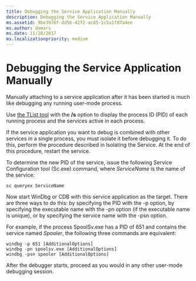 ```yaml
---
title: Debugging the Service Application Manually
description: Debugging the Service Application Manually
ms.assetid: 9be3976f-dd56-42f2-ac85-1c5a1f87a4ee
ms.author: domars
ms.date: 11/28/2017
ms.localizationpriority: medium
---
```


# Debugging the Service Application Manually


Manually attaching to a service application after it has been started is much like debugging any running user-mode process.

Use [the TList tool](tlist.md) with the **/s** option to display the process ID (PID) of each running process and the services active in each process.

If the service application you want to debug is combined with other services in a single process, you must isolate it before debugging it. To do this, perform the procedure described in Isolating the Service. At the end of this procedure, restart the service.

To determine the new PID of the service, issue the following Service Configuration tool (Sc.exe) command, where *ServiceName* is the name of the service:

```console
sc queryex ServiceName 
```

Now start WinDbg or CDB with this service application as the target. There are three ways to do this: by specifying the PID with the -p option, by specifying the executable name with the -pn option (if the executable name is unique), or by specifying the service name with the -psn option.

For example, if the process SpoolSv.exe has a PID of 651 and contains the service named *Spooler*, the following three commands are equivalent:

```console
windbg -p 651 [AdditionalOptions] 
windbg -pn spoolsv.exe [AdditionalOptions] 
windbg -psn spooler [AdditionalOptions] 
```

After the debugger starts, proceed as you would in any other user-mode debugging session.

 

 





